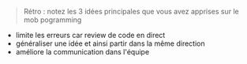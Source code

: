 > Rétro : notez les 3 idées principales que vous avez apprises sur le mob pogramming

- limite les erreurs car review de code en direct 
- généraliser une idée et ainsi partir dans la même direction 
- améliore la communication dans l'équipe